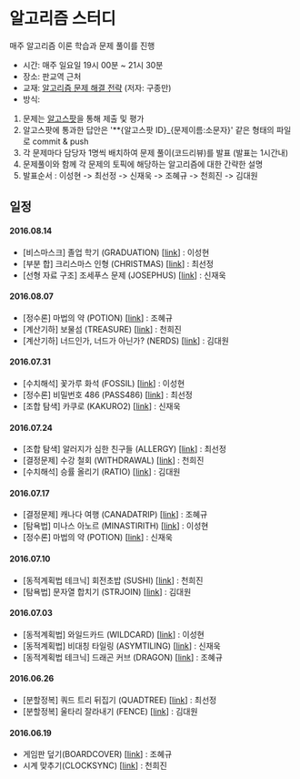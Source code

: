 # 알고리즘 스터디

매주 알고리즘 이론 학습과 문제 풀이를 진행

- 시간: 매주 일요일 19시 00분 ~ 21시 30분
- 장소: 판교역 근처
- 교재: [알고리즘 문제 해결 전략](http://www.yes24.com/24/goods/8006522) (저자: 구종만)
- 방식:
 1. 문제는 [알고스팟](https://algospot.com)을 통해 제출 및 평가
 2. 알고스팟에 통과한 답안은 '**{알고스팟 ID}_{문제이름:소문자}' 같은 형태의 파일로 commit &  push
 3. 각 문제마다 담당자 1명씩 배치하여 문제 풀이(코드리뷰)를 발표 (발표는 1시간내)
 4. 문제풀이와 함께 각 문제의 토픽에 해당하는 알고리즘에 대한 간략한 설명
 5. 발표순서 : 이성현 -> 최선정 -> 신재욱 -> 조혜규 -> 천희진 -> 김대원
 
## 일정
#### 2016.08.14
- [비스마스크] 졸업 학기 (GRADUATION) [[link](https://algospot.com/judge/problem/read/GRADUATION)] : 이성현 
- [부분 합] 크리스마스 인형 (CHRISTMAS) [[link](https://algospot.com/judge/problem/read/CHRISTMAS)] : 최선정
- [선형 자료 구조] 조세푸스 문제 (JOSEPHUS) [[link](https://algospot.com/judge/problem/read/JOSEPHUS)] : 신재욱 

#### 2016.08.07
- [정수론] 마법의 약 (POTION) [[link](https://algospot.com/judge/problem/read/POTION)] : 조혜규 
- [계산기하] 보물섬 (TREASURE) [[link](https://algospot.com/judge/problem/read/TREASURE)] : 천희진 
- [계산기하] 너드인가, 너드가 아닌가? (NERDS) [[link](https://algospot.com/judge/problem/read/NERDS)] : 김대원 

#### 2016.07.31
- [수치해석] 꽃가루 화석 (FOSSIL) [[link](https://algospot.com/judge/problem/read/FOSSIL)] : 이성현 
- [정수론] 비밀번호 486 (PASS486) [[link](https://algospot.com/judge/problem/read/PASS486)] : 최선정 
- [조합 탐색] 카쿠로  (KAKURO2) [[link](https://algospot.com/judge/problem/read/KAKURO2)] : 신재욱 

#### 2016.07.24
- [조합 탐색] 알러지가 심한 친구들 (ALLERGY) [[link](https://algospot.com/judge/problem/read/ALLERGY)] : 최선정
- [결정문제] 수강 철회 (WITHDRAWAL) [[link](https://algospot.com/judge/problem/read/WITHDRAWAL)] : 천희진 
- [수치해석] 승률 올리기 (RATIO) [[link](https://algospot.com/judge/problem/read/RATIO)] : 김대원

#### 2016.07.17
- [결정문제] 캐나다 여행 (CANADATRIP) [[link](https://algospot.com/judge/problem/read/CANADATRIP)] : 조혜규
- [탐욕법] 미나스 아노르 (MINASTIRITH) [[link](https://algospot.com/judge/problem/read/MINASTIRITH)] : 이성현
- [정수론] 마법의 약 (POTION) [[link](https://algospot.com/judge/problem/read/POTION)] : 신재욱 

#### 2016.07.10
- [동적계획법 테크닉] 회전초밥 (SUSHI) [[link](https://algospot.com/judge/problem/read/SUSHI)] : 천희진
- [탐욕법] 문자열 합치기 (STRJOIN) [[link](https://algospot.com/judge/problem/read/STRJOIN)] : 김대원

#### 2016.07.03
- [동적계획법] 와일드카드 (WILDCARD) [[link](https://algospot.com/judge/problem/read/WILDCARD)] : 이성현
- [동적계획법] 비대칭 타일링 (ASYMTILING) [[link](https://algospot.com/judge/problem/read/ASYMTILING)] : 신재욱
- [동적계획법 테크닉] 드래곤 커브 (DRAGON) [[link](https://algospot.com/judge/problem/read/DRAGON)] : 조혜규


#### 2016.06.26
- [분할정복] 쿼드 트리 뒤집기 (QUADTREE) [[link](https://algospot.com/judge/problem/read/QUADTREE)] : 최선정
- [분할정복] 울타리 잘라내기 (FENCE) [[link](https://algospot.com/judge/problem/read/FENCE)] : 김대원

#### 2016.06.19
- 게임판 덮기(BOARDCOVER) [[link](https://algospot.com/judge/problem/read/BOARDCOVER)] : 조혜규
- 시계 맞추기(CLOCKSYNC) [[link](https://algospot.com/judge/problem/read/CLOCKSYNC)] : 천희진





